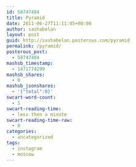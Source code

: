 ```yaml
---
id: 58747484
title: Pyramid
date: 2011-06-27T11:11:05+00:00
author: sashabelan
layout: post
guid: http://sashabelan.posterous.com/pyramid
permalink: /pyramid/
posterous_post:
  - 58747484
mashsb_timestamp:
  - 1471774299
mashsb_shares:
  - 0
mashsb_jsonshares:
  - '{"total":0}'
swcart-word-count:
  - 1
swcart-reading-time:
  - less then a minute
swcart-reading-time-raw:
  - 0
categories:
  - uncategorized
tags:
  - instagram
  - moscow
---
```

[](http://instagr.am/p/GfX6F/)
